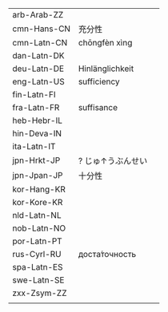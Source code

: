 | | | |
|-|-|-|
| arb-Arab-ZZ |  |  |
| cmn-Hans-CN | 充分性 |  |
| cmn-Latn-CN | chōngfèn xìng |  |
| dan-Latn-DK |  |  |
| deu-Latn-DE | Hinlänglichkeit |  |
| eng-Latn-US | sufficiency |  |
| fin-Latn-FI |  |  |
| fra-Latn-FR | suffisance |  |
| heb-Hebr-IL |  |  |
| hin-Deva-IN |  |  |
| ita-Latn-IT |  |  |
| jpn-Hrkt-JP | ? じゅ↑うぶんせい |  |
| jpn-Jpan-JP | 十分性 |  |
| kor-Hang-KR |  |  |
| kor-Kore-KR |  |  |
| nld-Latn-NL |  |  |
| nob-Latn-NO |  |  |
| por-Latn-PT |  |  |
| rus-Cyrl-RU | доста́точность |  |
| spa-Latn-ES |  |  |
| swe-Latn-SE |  |  |
| zxx-Zsym-ZZ |  |  |
|  |  |  |
